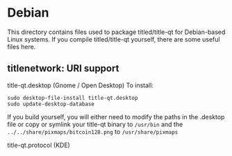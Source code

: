 
Debian
====================
This directory contains files used to package titled/title-qt
for Debian-based Linux systems. If you compile titled/title-qt yourself, there are some useful files here.

## titlenetwork: URI support ##


title-qt.desktop  (Gnome / Open Desktop)
To install:

	sudo desktop-file-install title-qt.desktop
	sudo update-desktop-database

If you build yourself, you will either need to modify the paths in
the .desktop file or copy or symlink your title-qt binary to `/usr/bin`
and the `../../share/pixmaps/bitcoin128.png` to `/usr/share/pixmaps`

title-qt.protocol (KDE)

